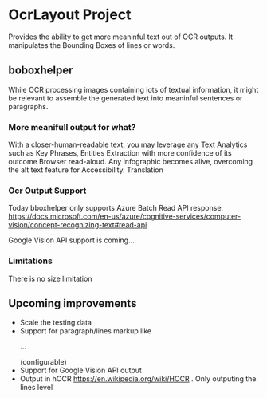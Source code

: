 # OcrLayout Project

Provides the ability to get more meaninful text out of OCR outputs. It manipulates the Bounding Boxes of lines or words. 

## boboxhelper 

While OCR processing images containing lots of textual information, it might be relevant to assemble the generated text into meaninful sentences or paragraphs.

### More meanifull output for what? 

With a closer-human-readable text, you may leverage any Text Analytics such as Key Phrases, Entities Extraction with more confidence of its outcome
Browser read-aloud. Any infographic becomes alive, overcoming the alt text feature for Accessibility.
Translation 

### Ocr Output Support

Today bboxhelper only supports Azure Batch Read API response. 
https://docs.microsoft.com/en-us/azure/cognitive-services/computer-vision/concept-recognizing-text#read-api

Google Vision API support is coming...

### Limitations 

There is no size limitation 

## Upcoming improvements 

* Scale the testing data 
* Support for paragraph/lines markup like <p>...</p> (configurable)
* Support for Google Vision API output 
* Output in hOCR https://en.wikipedia.org/wiki/HOCR . Only outputing the lines level
